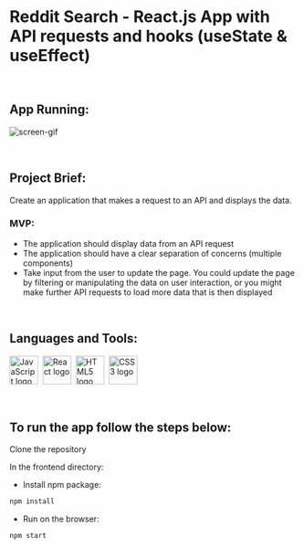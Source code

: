 # Reddit Search - React.js App with API requests and hooks (useState & useEffect)

<br/>

## App Running:

![screen-gif](./reddit_app/public/reddit.gif)

<br/>

## Project Brief:

Create an application that makes a request to an API and displays the data.

<h3>MVP:</h3>

- The application should display data from an API request
- The application should have a clear separation of concerns (multiple components)
- Take input from the user to update the page. You could update the page by filtering or manipulating the data on user interaction, or you might make further API requests to load more data that is then displayed

<br/>

## Languages and Tools:

<img src="https://cdn.jsdelivr.net/gh/devicons/devicon/icons/javascript/javascript-plain.svg" title="JavaScript" alt="JavaScript logo" width="50" height="50"/>&nbsp;
<img src="https://cdn.jsdelivr.net/gh/devicons/devicon/icons/react/react-original.svg" title="React" alt="React logo" width="50" height="50"/>&nbsp;
<img src="https://cdn.jsdelivr.net/gh/devicons/devicon/icons/html5/html5-plain.svg" title="HTML5" alt="HTML5 logo" width="50" height="50"/>&nbsp;
<img src="https://cdn.jsdelivr.net/gh/devicons/devicon/icons/css3/css3-plain.svg"  title="CSS3" alt="CSS3 logo" width="50" height="50"/>

<br/>

## To run the app follow the steps below:

Clone the repository

In the frontend directory:

- Install npm package:

```sh
npm install
``` 
- Run on the browser:

```sh
npm start
``` 
